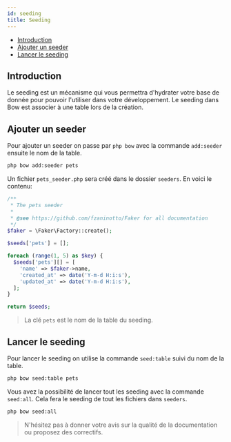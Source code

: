 ```yaml
---
id: seeding
title: Seeding
---
```


- [Introduction](#introduction)
- [Ajouter un seeder](#ajouter-un-seeder)
- [Lancer le seeding](#lancer-le-seeding)

## Introduction

Le seeding est un mécanisme qui vous permettra d'hydrater votre base de donnée pour pouvoir l'utiliser dans votre développement. Le seeding dans Bow est associer à une table lors de la création.

## Ajouter un seeder

Pour ajouter un seeder on passe par `php bow` avec la commande `add:seeder` ensuite le nom de la table.

```bash
php bow add:seeder pets
```

Un fichier `pets_seeder.php` sera créé dans le dossier `seeders`. En voici le contenu:

```php
/**
 * The pets seeder
 *
 * @see https://github.com/fzaninotto/Faker for all documentation
 */
$faker = \Faker\Factory::create();

$seeds['pets'] = [];

foreach (range(1, 5) as $key) {
  $seeds['pets'][] = [
    'name' => $faker->name,
    'created_at' => date('Y-m-d H:i:s'),
    'updated_at' => date('Y-m-d H:i:s'),
  ];
}

return $seeds;
```

> La clé `pets` est le nom de la table du seeding.

## Lancer le seeding

Pour lancer le seeding on utilise la commande `seed:table` suivi du nom de la table.

```bash
php bow seed:table pets
```

Vous avez la possibilité de lancer tout les seeding avec la commande `seed:all`. Cela fera le seeding de tout les fichiers dans `seeders`.

```bash
php bow seed:all
```

> N'hésitez pas à donner votre avis sur la qualité de la documentation ou proposez des correctifs.
